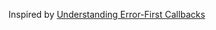 Inspired by [Understanding Error-First Callbacks](http://thenodeway.io/posts/understanding-error-first-callbacks/)